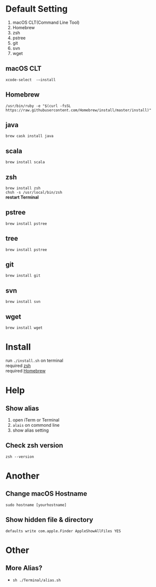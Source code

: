 # Default Setting
 1. macOS CLT(Command Line Tool)
 2. Homebrew
 3. zsh
 4. pstree
 5. git
 6. svn
 7. wget

## macOS CLT
```xcode-select  -—install```

## Homebrew
```/usr/bin/ruby -e "$(curl -fsSL https://raw.githubusercontent.com/Homebrew/install/master/install)"```

## java
  `brew cask install java`

## scala
  `brew install scala`

## zsh
   `brew install zsh` <br>
   `chsh -s /usr/local/bin/zsh` <br>
   **restart Terminal**

## pstree
  `brew install pstree`

## tree
  `brew install pstree`

## git
  `brew install git`

## svn
  `brew install svn`

## wget
 `brew install wget`

# Install
run `./install.sh` on terminal <br>
required [zsh](https://github.com/dongyeonlee/setting#zsh)<br>
required [Homebrew](https://github.com/dongyeonlee/setting#Homebrew)

# Help
## Show alias
  1. open iTerm or Terminal
  2. `alais` on commond line
  3. show alias setting

## Check zsh version
```zsh --version```

# Another
## Change macOS Hostname
```sudo hostname [yourhostname]```
## Show hidden file & directory
```defaults write com.apple.Finder AppleShowAllFiles YES```

# Other
## More Alias?
  - `sh ./Terminal/alias.sh`
